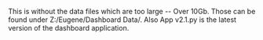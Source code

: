 This is without the data files which are too large -- Over 10Gb. Those can be found under Z:/Eugene/Dashboard Data/. Also App v2.1.py is the latest version of the dashboard application.
